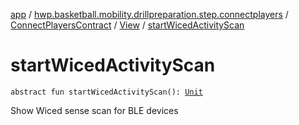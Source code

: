 [app](../../../index.md) / [hwp.basketball.mobility.drillpreparation.step.connectplayers](../../index.md) / [ConnectPlayersContract](../index.md) / [View](index.md) / [startWicedActivityScan](.)

# startWicedActivityScan

`abstract fun startWicedActivityScan(): `[`Unit`](https://kotlinlang.org/api/latest/jvm/stdlib/kotlin/-unit/index.html)

Show Wiced sense scan for BLE devices


